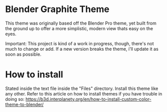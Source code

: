 # Blender Graphite Theme
This theme was originally based off the Blender Pro theme, yet built from the ground up to offer a more simplistic, modern view thats easy on the eyes. 

Important: This project is kind of a work in progress, though, there's not much to change or add. If a new version breaks the theme, i'll update it as soon as possible. 

# How to install 
Stated inside the text file inside the "Files" directory. Install this theme like any other.
Refer to this article on how to install themes if you have trouble in doing so: https://b3d.interplanety.org/en/how-to-install-custom-color-theme-to-blender/
